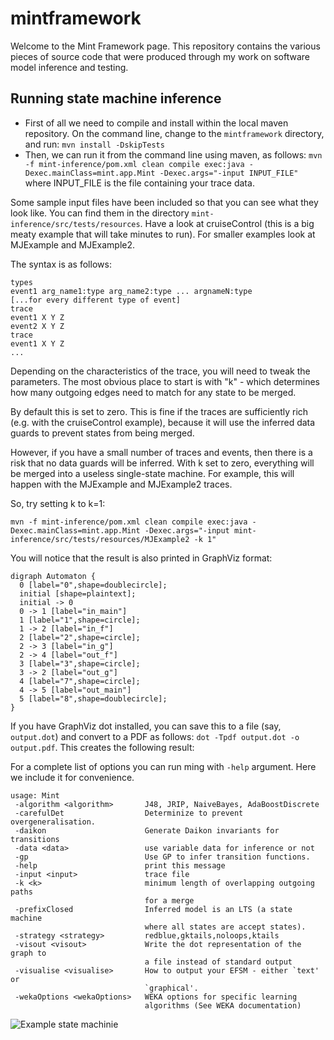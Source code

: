 # mintframework

Welcome to the Mint Framework page. This repository contains the various pieces of source code that were produced through my work on software model inference and testing.

## Running state machine inference

* First of all we need to compile and install within the local maven repository. On the command line, change to the `mintframework` directory, and run: `mvn install -DskipTests`
* Then, we can run it from the command line using maven, as follows: `mvn -f mint-inference/pom.xml clean compile exec:java -Dexec.mainClass=mint.app.Mint -Dexec.args="-input INPUT_FILE"` where INPUT_FILE is the file containing your trace data.

Some sample input files have been included so that you can see what they look like. You can find them in the directory `mint-inference/src/tests/resources`. Have a look at cruiseControl (this is a big meaty example that will take minutes to run). For smaller examples look at MJExample and MJExample2.

The syntax is as follows:

```
types
event1 arg_name1:type arg_name2:type ... argnameN:type
[...for every different type of event]
trace
event1 X Y Z
event2 X Y Z
trace
event1 X Y Z
...
```

Depending on the characteristics of the trace, you will need to tweak the parameters. The most obvious place to start is with "k" - which determines how many outgoing edges need to match for any state to be merged.

By default this is set to zero. This is fine if the traces are sufficiently rich (e.g. with the cruiseControl example), because it will use the inferred data guards to prevent states from being merged.

However, if you have a small number of traces and events, then there is a risk that no data guards will be inferred. With k set to zero, everything will be merged into a useless single-state machine. For example, this will happen with the MJExample and MJExample2 traces.

So, try setting k to k=1:

`mvn -f mint-inference/pom.xml clean compile exec:java -Dexec.mainClass=mint.app.Mint -Dexec.args="-input mint-inference/src/tests/resources/MJExample2 -k 1"`

You will notice that the result is also printed in GraphViz format:

```
digraph Automaton {
  0 [label="0",shape=doublecircle];
  initial [shape=plaintext];
  initial -> 0
  0 -> 1 [label="in_main"]
  1 [label="1",shape=circle];
  1 -> 2 [label="in_f"]
  2 [label="2",shape=circle];
  2 -> 3 [label="in_g"]
  2 -> 4 [label="out_f"]
  3 [label="3",shape=circle];
  3 -> 2 [label="out_g"]
  4 [label="7",shape=circle];
  4 -> 5 [label="out_main"]
  5 [label="8",shape=doublecircle];
}
```

If you have GraphViz dot installed, you can save this to a file (say, `output.dot`) and convert to a PDF as follows: `dot -Tpdf output.dot -o output.pdf`. This creates the following result:

For a complete list of options you can run ming with `-help` argument. Here we include it for convenience.

    usage: Mint
     -algorithm <algorithm>       J48, JRIP, NaiveBayes, AdaBoostDiscrete
     -carefulDet                  Determinize to prevent overgeneralisation.
     -daikon                      Generate Daikon invariants for transitions
     -data <data>                 use variable data for inference or not
     -gp                          Use GP to infer transition functions.
     -help                        print this message
     -input <input>               trace file
     -k <k>                       minimum length of overlapping outgoing paths
                                  for a merge
     -prefixClosed                Inferred model is an LTS (a state machine
                                  where all states are accept states).
     -strategy <strategy>         redblue,gktails,noloops,ktails
     -visout <visout>             Write the dot representation of the graph to
                                  a file instead of standard output
     -visualise <visualise>       How to output your EFSM - either `text' or
                                  `graphical'.
     -wekaOptions <wekaOptions>   WEKA options for specific learning
                                  algorithms (See WEKA documentation)

![Example state machinie](/mint-inference/src/tests/resources/MJExample2.png)
